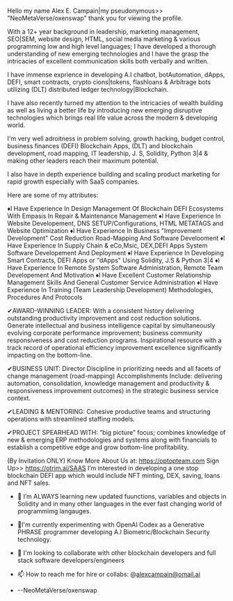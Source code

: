 Hello my name Alex E. Campain|my pseudonymous>> "NeoMetaVerse/oxenswap"
thank you for viewing the profile. 

With a 12+ year background in leadership, marketing management, SEO|SEM, website design, HTML, social media marketing
& various programming low and high level languages; I have developed a thorough understanding of new emerging technologies 
and I have the grasp the intricacies of excellent communication skills both verbally and written. 

I have immense exprience in developing A.I chatbot, botAutomation, dApps, DEFI, smart contracts, crypto cions|tokens, flashloans &
Arbitrage bots utilizing (DLT) distributed ledger technology|Blockchain. 

I have also recently turned my attention to the intricacies of wealth building as well as living a better life by introducing 
new emerging disruptive technologies which brings real life value across the modern & developing world. 

I'm very well adroitness in problem solving, growth hacking, budget control, business finances (DEFI) Blockchain Apps, (DLT) 
and blockchain development, road mapping, IT leadership, J. S, Solidity, Python 3|4 & making other leaders reach their 
maximum potential. 

I also have in depth experience building and scaling product marketing for rapid growth especially with SaaS companies.

Here are some of my attributes:  

♦I Have Experience In Design Management Of Blockchain DEFI Ecosystems With Empasis In Repair & Maintenance Management
♦I Have Experience In Website Developement, DNS SETUP/Configurations, HTML METATAGS and Website Optimization
♦I Have Experience In Business "Improvement Development" Cost Reduction Road-Mapping And Software Develooment
♦I Have Experience In Supply Chain & eCo,Msic, DEX,DEFI Apps System Software Developement And Deployment
♦I Have Experience In Developing Smart Contracts, DEFI Apps or "dApps" Using Solidity, J.S & Python 3|4
♦I Have Experience In Remote System Software Administration, Remote Team Developement And Motivation
♦I Have Excellent Customer Relationship Management Skills And General Customer Service Administration
♦I Have Experience In Training (Team Leadership Development) Methodologies, Procedures And Protocols



✔AWARD-WINNING LEADER: With a consistent history delivering outstanding productivity improvement and cost reduction solutions. 
Generate intellectual and business intelligence capital by simultaneously evolving corporate performance improvement; business 
community responsiveness and cost reduction programs. Inspirational resource with a track record of operational efficiency 
improvement excellence significantly impacting on the bottom-line.

✔BUSINESS UNIT: Director Discipline in prioritizing needs and all facets of change management (road-mapping) 
Accomplishments Include: delivering automation, consolidation, knowledge management and productivity & responsiveness 
improvement outcomes) in the strategic business service context. 

✔LEADING & MENTORING: Cohesive productive teams and structuring operations with streamlined 
staffing models.

✔PROJECT SPEARHEAD WITH: “big picture” focus; combines knowledge of new & emerging ERP methodologies and systems 
along with financials to establish a competitive edge and grow bottom-line profitability. 

(By Invitation ONLY) Know More About Us at: https://optopteam.com Sign Up>> https://otrim.ai/SAAS
I’m interested in developing a one stop blockchain DEFI app which would include NFT minting, DEX, saving, loans and NFT sales.
- 🌱 I’m ALWAYS learning new updated fuunctions, variables and objects in Solidity and in many other languages in the ever
   fast changing world of programmimg langauges.
   
- 💞️I'm currently experimenting with OpenAI Codex as a Generative PHRASE programmer developing A.I Biometric/Blockchain 
     Security technology. 

- 💞️ I'm looking to collaborate with other blockchain developers and full stack software developers/engineers
- 📫 How to reach me for hire or collabs: @alexcampain@omail.ai

-  --NeoMetaVerse/oxenswap

<!---

--->
